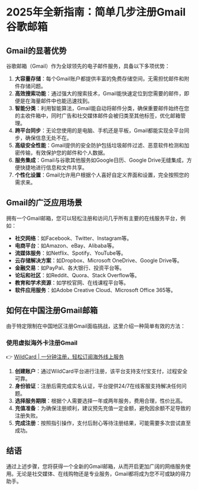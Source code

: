 # 2025年全新指南：简单几步注册Gmail谷歌邮箱

## Gmail的显著优势

谷歌邮箱（Gmail）作为全球领先的电子邮件服务，具备以下多项优势：

1. **大容量存储**：每个Gmail账户都提供丰富的免费存储空间，无需担忧邮件和附件存储问题。
2. **高效搜索功能**：通过强大的搜索技术，Gmail能快速定位到您需要的邮件，即便是在海量邮件中也能迅速找到。
3. **智能分类**：利用智能算法，Gmail能自动将邮件分类，确保重要邮件始终在您的主收件箱中，同时广告和社交媒体邮件会被归类至其他标签，优化邮箱管理。
4. **跨平台同步**：无论您使用的是电脑、手机还是平板，Gmail都能实现全平台同步，确保信息无处不在。
5. **高级安全性能**：Gmail提供的安全防护包括垃圾邮件过滤、恶意软件检测和加密传输，有效保护您的邮件和个人数据。
6. **服务集成**：Gmail与谷歌其他服务如Google日历、Google Drive无缝集成，方便快捷地进行信息和文件共享。
7. **个性化设置**：Gmail允许用户根据个人喜好自定义界面和设置，完全按照您的需求来。

## Gmail的广泛应用场景

拥有一个Gmail邮箱，您可以轻松注册和访问几乎所有主要的在线服务平台，例如：

- **社交网络**：如Facebook、Twitter、Instagram等。
- **电商平台**：如Amazon、eBay、Alibaba等。
- **流媒体服务**：如Netflix、Spotify、YouTube等。
- **云存储解决方案**：如Dropbox、Microsoft OneDrive、Google Drive等。
- **金融交易**：如PayPal、各大银行、投资平台等。
- **论坛和社区**：如Reddit、Quora、Stack Overflow等。
- **教育和学术资源**：如学校官网、在线课程平台等。
- **软件应用服务**：如Adobe Creative Cloud、Microsoft Office 365等。

## 如何在中国注册Gmail邮箱

由于特定限制在中国地区注册Gmail面临挑战，这里介绍一种简单有效的方法：

### 使用虚拟海外卡注册Gmail

👉 [WildCard | 一分钟注册，轻松订阅海外线上服务](https://bbtdd.com/WildCard)

1. **创建账户**：通过WildCard平台进行注册，该平台支持支付宝支付，过程安全可靠。
2. **身份验证**：注册后需完成实名认证，平台提供24/7在线客服支持解决任何问题。
3. **选择服务期限**：根据个人需要选择一年或两年服务，费用合理，性价比高。
4. **充值准备**：为确保注册顺利，建议预先充值一定金额，避免因余额不足导致的注册失败。
5. **完成注册**：按照指引操作，支付后耐心等待注册结果，可能需要多次尝试直至成功。

## 结语

通过上述步骤，您将获得一个全新的Gmail邮箱，从而开启更加广阔的网络服务使用。无论是社交媒体、在线购物还是专业服务，Gmail都将成为您不可或缺的得力助手。